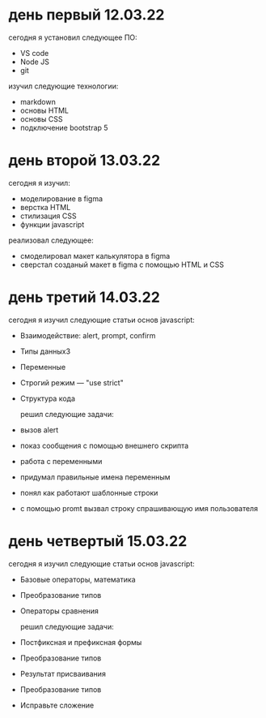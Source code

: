 # день первый 12.03.22
сегодня я установил следующее ПО:
* VS code
* Node JS
* git

изучил следующие технологии:
* markdown
* основы HTML
* основы CSS
* подключение bootstrap 5

# день второй 13.03.22
сегодня я изучил:
* моделирование в figma
* верстка HTML 
* стилизация CSS
* функции javascript

реализовал следующее:
* смоделировал макет калькулятора в figma
* сверстал созданый макет в figma с помощью HTML и CSS


# день третий 14.03.22
сегодня я изучил следующие статьи основ javascript:
* Взаимодействие: alert, prompt, confirm
* Типы данных3
* Переменные
* Строгий режим — "use strict"
* Структура кода
  
  решил следующие задачи:
* вызов alert 
* показ сообщения с помощью внешнего скрипта
* работа с переменными
* придумал правильные имена переменным
* понял как работают шаблонные строки
* с помощью promt вызвал строку спрашивающую имя пользователя
# день четвертый 15.03.22
сегодня я изучил следующие статьи основ javascript:
* Базовые операторы, математика
* Преобразование типов
* Операторы сравнения
  
  решил следующие задачи:
* Постфиксная и префиксная формы
* Преобразование типов
* Результат присваивания
* Преобразование типов
* Исправьте сложение